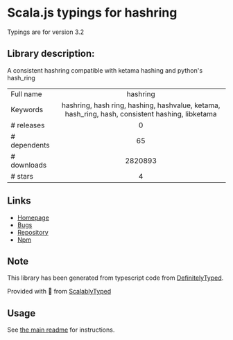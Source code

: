 
# Scala.js typings for hashring

Typings are for version 3.2

## Library description:
A consistent hashring compatible with ketama hashing and python's hash_ring

|                    |                 |
| ------------------ | :-------------: |
| Full name          | hashring |
| Keywords           | hashring, hash ring, hashing, hashvalue, ketama, hash_ring, hash, consistent hashing, libketama |
| # releases         | 0 |
| # dependents       | 65 |
| # downloads        | 2820893 |
| # stars            | 4 |

## Links
- [Homepage](http://github.com/3rd-Eden/node-hashring/)
- [Bugs](http://github.com/3rd-Eden/node-hashring/issues)
- [Repository](https://github.com/3rd-Eden/node-hashring)
- [Npm](https://www.npmjs.com/package/hashring)
    


## Note
This library has been generated from typescript code from [DefinitelyTyped](https://definitelytyped.org).

Provided with :purple_heart: from [ScalablyTyped](https://github.com/oyvindberg/ScalablyTyped)

## Usage
See [the main readme](../../readme.md) for instructions.


